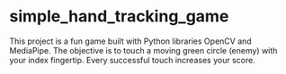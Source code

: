 # simple_hand_tracking_game
This project is a fun game built with Python libraries OpenCV and MediaPipe. The objective is to touch a moving green circle (enemy) with your index fingertip. Every successful touch increases your score.

